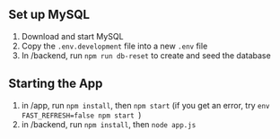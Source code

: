 ## Set up MySQL

1. Download and start MySQL
2. Copy the `.env.development` file into a new `.env` file
3. In /backend, run `npm run db-reset` to create and seed the database

## Starting the App

1. in /app, run `npm install`, then `npm start`
  (if you get an error, try `env FAST_REFRESH=false npm start `)
2. in /backend, run `npm install`, then `node app.js` 